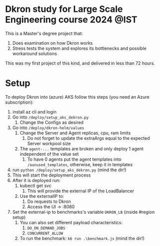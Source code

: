 # Dkron study for Large Scale Engineering course 2024 @IST

This is a Master's degree project that:
1. Does examination on how Dkron works
2. Stress tests the system and explores its bottlenecks and possible workaround solutions

This was my first project of this kind, and delivered in less than 72 hours.

# Setup

To deploy Dkron into (azure) AKS follow this steps (you need an Azure subscription):

1. install az cli and login
2. Go into `/deploy/setup_aks_dekron.py`
    1. Change the Configs as desired
3. Go into `/deploy/dkron-helm/values`
    1. Change the Server and Agent replicas, cpu, ram limits
        1. Do not forget to update the extraArgs equal to the expected Server workpool size
    2. The `agent-...` templates are broken and only deploy 1 agent independent of the value set
        1. To have 0 agents put the agent templates into `/aunused_templates`, otherwise, keep it in templates
4. run `python /deploy/setup_aks_dekron.py` (mind the dir!)
5. This will start the deployment process
6. After it is deployed run:
    1. kubectl get svc
        1. This will provide the external IP of the LoadBalancer
    2. Use the externalIP to:
        1. Do requests to Dkron
        2. Access the UI -> <external-ip>:8080
7. Set the external-ip to benchmarks's variable `DKRON_LB` (inside #region setup)
    1. You can also set different payload characteristics:
        1. `DO_ON_DEMAND_JOBS`
        2. `CONCURRENT_ALLOW`
    2. To run the benchmark: `k6 run .\benchmark.js` (mind the dir!)
